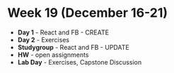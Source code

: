 # Week 19 (December 16-21)
* **Day 1** - React and FB - CREATE
* **Day 2** - Exercises
* **Studygroup** - React and FB - UPDATE
* **HW** - open assignments
* **Lab Day** - Exercises, Capstone Discussion